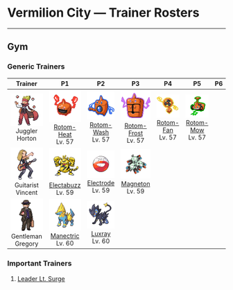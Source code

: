 # Vermilion City — Trainer Rosters

---

## Gym


### Generic Trainers

| Trainer | P1 | P2 | P3 | P4 | P5 | P6 |
|:-------:|:--:|:--:|:--:|:--:|:--:|:--:|
| ![Juggler Horton](../../assets/trainers/juggler.png "Juggler Horton")<br>Juggler Horton | ![Rotom-Heat](../../assets/sprites/rotom-heat/front.png "Rotom-Heat: Research continues on this Pokémon, which could be the power source of a unique motor.")<br>[Rotom-Heat](../../pokemon/rotom-heat.md/)<br>Lv. 57 | ![Rotom-Wash](../../assets/sprites/rotom-wash/front.png "Rotom-Wash: Research continues on this Pokémon, which could be the power source of a unique motor.")<br>[Rotom-Wash](../../pokemon/rotom-wash.md/)<br>Lv. 57 | ![Rotom-Frost](../../assets/sprites/rotom-frost/front.png "Rotom-Frost: Research continues on this Pokémon, which could be the power source of a unique motor.")<br>[Rotom-Frost](../../pokemon/rotom-frost.md/)<br>Lv. 57 | ![Rotom-Fan](../../assets/sprites/rotom-fan/front.png "Rotom-Fan: Research continues on this Pokémon, which could be the power source of a unique motor.")<br>[Rotom-Fan](../../pokemon/rotom-fan.md/)<br>Lv. 57 | ![Rotom-Mow](../../assets/sprites/rotom-mow/front.png "Rotom-Mow: Research continues on this Pokémon, which could be the power source of a unique motor.")<br>[Rotom-Mow](../../pokemon/rotom-mow.md/)<br>Lv. 57 |
| ![Guitarist Vincent](../../assets/trainers/guitarist.png "Guitarist Vincent")<br>Guitarist Vincent | ![Electabuzz](../../assets/sprites/electabuzz/front.gif "Electabuzz: Its body constantly discharges electricity. Getting close to it will make your hair stand on end.")<br>[Electabuzz](../../pokemon/electabuzz.md/)<br>Lv. 59 | ![Electrode](../../assets/sprites/electrode/front.gif "Electrode: It stores an overflowing amount of electric energy inside its body. Even a small shock makes it explode.")<br>[Electrode](../../pokemon/electrode.md/)<br>Lv. 59 | ![Magneton](../../assets/sprites/magneton/front.gif "Magneton: The MAGNEMITE are united by a magnetism so powerful, it dries all moisture in its vicinity.")<br>[Magneton](../../pokemon/magneton.md/)<br>Lv. 59 |
| ![Gentleman Gregory](../../assets/trainers/gentleman.png "Gentleman Gregory")<br>Gentleman Gregory | ![Manectric](../../assets/sprites/manectric/front.gif "Manectric: Its nest can be found where a thunderbolt hits. It is discharging electricity from its mane.")<br>[Manectric](../../pokemon/manectric.md/)<br>Lv. 60 | ![Luxray](../../assets/sprites/luxray/front.gif "Luxray: LUXRAY’s ability to see through objects comes in handy when it’s scouting for danger.")<br>[Luxray](../../pokemon/luxray.md/)<br>Lv. 60 |


### Important Trainers

1. [Leader Lt. Surge](important_trainers.md#leader-lt-surge)
